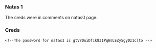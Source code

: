 ### Natas 1
The creds were in comments on natas0 page.

### Creds
```
<!--The password for natas1 is gtVrDuiDfck831PqWsLEZy5gyDz1clto -->
```
